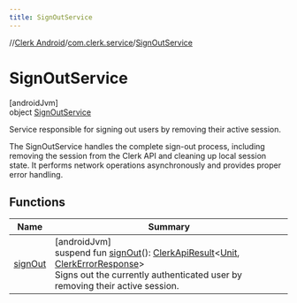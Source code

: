 ```yaml
---
title: SignOutService
---
```

//[Clerk Android](../../../index.html)/[com.clerk.service](../index.html)/[SignOutService](index.html)



# SignOutService



[androidJvm]\
object [SignOutService](index.html)

Service responsible for signing out users by removing their active session.



The SignOutService handles the complete sign-out process, including removing the session from the Clerk API and cleaning up local session state. It performs network operations asynchronously and provides proper error handling.



## Functions


| Name | Summary |
|---|---|
| [signOut](sign-out.html) | [androidJvm]<br>suspend fun [signOut](sign-out.html)(): [ClerkApiResult](../../com.clerk.network.serialization/-clerk-api-result/index.html)&lt;[Unit](https://kotlinlang.org/api/latest/jvm/stdlib/kotlin-stdlib/kotlin/-unit/index.html), [ClerkErrorResponse](../../com.clerk.model.error/-clerk-error-response/index.html)&gt;<br>Signs out the currently authenticated user by removing their active session. |

